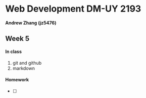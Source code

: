 # Web Development DM-UY 2193
**Andrew Zhang (jz5476)**

## Week 5
#### In class
1. git and github
2. markdown

#### Homework
- [ ] 